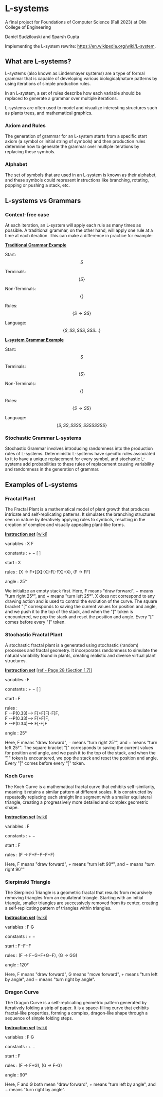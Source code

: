 # L-systems
A final project for Foundations of Computer Science (Fall 2023) at Olin College of Engineering 

Daniel Sudzilouski and Sparsh Gupta

Implementing the L-system rewrite: https://en.wikipedia.org/wiki/L-system.

## What are L-systems?

L-systems (also known as Lindenmayer systems) are a type of formal grammar that is capable of developing
various biological/nature patterns by using iterations of simple production rules.

In an L-system, a set of rules describe how each variable should be replaced to generate a grammar over multiple iterations. 

L-systems are often used to model and visualize interesting structures such as plants trees, and mathematical graphics.

### Axiom and Rules

The generation of grammar for an L-system starts from a specific start axiom (a symbol or initial string of symbols) and then production rules determine
how to generate the grammar over multiple iterations by replacing these symbols.

### Alphabet

The set of symbols that are used in an L-system is known as their alphabet, and these symbols could
represent instructions like branching, rotating, popping or pushing a stack, etc.


## L-systems vs Grammars

### Context-free case
At each iteration, an L-system will apply each rule as many times as possible. A traditional grammar, on the other hand, will apply one rule at a time at each iteration. This can make a difference in practice for example: 

**<u>Traditional Grammar Example</u>**

Start: $$S$$

Terminals: $$\{S\}$$

Non-Terminals: $$\{\}$$

Rules: $$\{S \rightarrow SS\}$$

Language: $$\{S, SS, SSS, SSS...\}$$


**<u>L-system Grammar Example</u>**

Start: $$S$$

Terminals: $$\{S\}$$

Non-Terminals: $$\{\}$$

Rules: $$\{S \rightarrow SS\}$$

Language:$$\{S, SS, SSSS, SSSSSSSS\}$$


### Stochastic Grammar L-systems

Stochastic Grammar involves introducing randomness into the production rules of L-systems.
Deterministic L-systems have specific rules associated to it to have a unique replacement for every symbol, and stochastic L-systems
add probabilities to these rules of replacement causing variability and randomness in the generation of grammar.

## Examples of L-systems

### Fractal Plant

The Fractal Plant is a mathematical model of plant growth that produces intricate and self-replicating patterns. It simulates the branching structures seen in nature by iteratively applying rules to symbols, resulting in the creation of complex and visually appealing plant-like forms.

**<u>Instruction set</u>** [[wiki]](https://en.wikipedia.org/wiki/L-system#Example_7:_fractal_plant)

variables : X F 

constants : + − [ ] 

start  : X 

rules  : (X → F+[[X]-X]-F[-FX]+X), (F → FF) 

angle  : 25° 

We initialize an empty stack first. Here, F means "draw forward", − means "turn right 25°", and + means "turn left 25°". X does not correspond to any drawing action and is used to control the evolution of the curve. The square bracket "[" corresponds to saving the current values for position and angle, and we push it to the top of the stack, and when the "]" token is encountered, we pop the stack and reset the position and angle. Every "[" comes before every "]" token.

### Stochastic Fractal Plant

A stochastic fractal plant is a generated using stochastic (random) processes and fractal geometry. It incorporates randomness to simulate the natural variability found in plants, creating realistic and diverse virtual plant structures.

**<u>Instruction set</u>** [[ref - Page 28 (Section 1.7)]](http://algorithmicbotany.org/papers/abop/abop.pdf)

variables : F 

constants : + − [ ] 

start  :  F

rules  :  <br>
F --P(0.33)--> F[+F]F[-F]F, <br>
F --P(0.33)--> F[+F]F, <br>
F --P(0.34)--> F[-F]F

angle  : 25°


Here, F means "draw forward", − means "turn right 25°", and + means "turn left 25°". The square bracket "[" corresponds to saving the current values for position and angle, and we push it to the top of the stack, and when the "]" token is encountered, we pop the stack and reset the position and angle. Every "[" comes before every "]" token.

### Koch Curve

The Koch Curve is a mathematical fractal curve that exhibits self-similarity, meaning it retains a similar pattern at different scales. It is constructed by repeatedly replacing each straight line segment with a smaller equilateral triangle, creating a progressively more detailed and complex geometric shape.

**<u>Instruction set</u>** [[wiki]](https://en.wikipedia.org/wiki/L-system#Example_4:_Koch_curve)

variables : F 

constants : + − 

start  : F 

rules  : (F → F+F−F−F+F)

Here, F means "draw forward", + means "turn left 90°", and − means "turn right 90°"

### Sierpinski Triangle

The Sierpinski Triangle is a geometric fractal that results from recursively removing triangles from an equilateral triangle. Starting with an initial triangle, smaller triangles are successively removed from its center, creating a self-replicating pattern of triangles within triangles.

**<u>Instruction set</u>** [[wiki]](https://en.wikipedia.org/wiki/L-system#Example_5:_Sierpinski_triangle)

variables : F G 

constants : + − 

start  : F−F−F 

rules  : (F → F−G+F+G−F), (G → GG)

angle  : 120°

Here, F means "draw forward", G means "move forward", + means "turn left by angle", and − means "turn right by angle".

### Dragon Curve

The Dragon Curve is a self-replicating geometric pattern generated by iteratively folding a strip of paper. It is a space-filling curve that exhibits fractal-like properties, forming a complex, dragon-like shape through a sequence of simple folding steps.

**<u>Instruction set</u>** [[wiki]](https://en.wikipedia.org/wiki/L-system#Example_6:_dragon_curve)

variables : F G 

constants : + − 

start  : F 

rules  : (F → F+G), (G → F-G) 

angle  : 90°

Here, F and G both mean "draw forward", + means "turn left by angle", and − means "turn right by angle".


